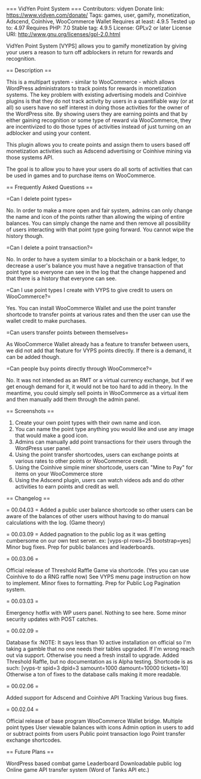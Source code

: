 === VidYen Point System ===
Contributors: vidyen
Donate link: https://www.vidyen.com/donate/
Tags: games, user, gamify, monetization, Adscend, Coinhive, WooCommerce Wallet
Requires at least: 4.9.5
Tested up to: 4.97
Requires PHP: 7.0
Stable tag: 4.9.5
License: GPLv2 or later
License URI: http://www.gnu.org/licenses/gpl-2.0.html

VidYen Point System [VYPS] allows you to gamify monetization by giving your users a reason to turn off adblockers in return for rewards and recognition.

== Description ==

This is a multipart system - similar to WooCommerce - which allows WordPress administrators to track points for rewards in monetization systems. The key problem with existing advertising models and Coinhive plugins is that they do not track activity by users in a quantifiable way (or at all) so users have no self interest in doing those activities for the owner of the WordPress site. By showing users they are earning points and that by either gaining recognition or some type of reward via WooCommerce, they are incentivized to do those types of activities instead of just turning on an adblocker and using your content.

This plugin allows you to create points and assign them to users based off monetization activities such as Adscend advertising or Coinhive mining via those systems API.

The goal is to allow you to have your users do all sorts of activities that can be used in games and to purchase items on WooCommerce.

== Frequently Asked Questions ==

=Can I delete point types=

No. In order to make a more open and fair system, admins can only change the name and icon of the points rather than allowing the wiping of entire balances. You can simply change the name and then remove all possibility of users interacting with that point type going forward. You cannot wipe the history though.

=Can I delete a point transaction?=

No. In order to have a system similar to a blockchain or a bank ledger, to decrease a user's balance you must have a negative transaction of that point type so everyone can see in the log that the change happened and that there is a history that everyone can see.

=Can I use point types I create with VYPS to give credit to users on WooCommerce?=

Yes. You can install WooCommerce Wallet and use the point transfer shortcode to transfer points at various rates and then the user can use the wallet credit to make purchases.

=Can users transfer points between themselves=

As WooCommerce Wallet already has a feature to transfer between users, we did not add that feature for VYPS points directly. If there is a demand, it can be added though.

=Can people buy points directly through WooCommerce?=

No. It was not intended as an RMT or a virtual currency exchange, but if we get enough demand for it, it would not be too hard to add in theory. In the meantime, you could simply sell points in WooCommerce as a virtual item and then manually add them through the admin panel.

== Screenshots ==

1. Create your own point types with their own name and icon.
2. You can name the point type anything you would like and use any image that would make a good icon.
3. Admins can manually add point transactions for their users through the WordPress user panel.
4. Using the point transfer shortcodes, users can exchange points at various rates to other points or WooCommerce credit.
5. Using the Coinhive simple miner shortcode, users can "Mine to Pay" for items on your WooCommerce store
6. Using the Adscend plugin, users can watch videos ads and do other activities to earn points and credit as well.

== Changelog ==

= 00.04.03 =
Added a public user balance shortcode so other users can be aware of the balances of other users without having to do manual calculations with the log. (Game theory)

= 00.03.09 =
Added pagnation to the public log as it was getting cumbersome on our own test server. ex: [vyps-pl rows=25 bootstrap=yes]
Minor bug fixes.
Prep for public balances and leaderboards.

= 00.03.06 =

Official release of Threshold Raffle Game via shortcode. (Yes you can use Coinhive to do a RNG raffle now)
See VYPS menu page instruction on how to implement.
Minor fixes to formatting.
Prep for Public Log Pagination system.

= 00.03.03 =

Emergency hotfix with WP users panel. Nothing to see here.
Some minor security updates with POST catches.

= 00.02.09 =

Database fix :NOTE: It says less than 10 active installation on official so I'm taking a gamble that no one needs their tables upgraded. If I'm wrong reach out via support.
Otherwise you need a fresh install to upgrade.
Added Threshold Raffle, but no documentation as is Alpha testing. Shortcode is as such: [vyps-tr spid=3 dpid=3 samount=1000 damount=10000 tickets=10]
Otherwise a ton of fixes to the database calls making it more readable.

= 00.02.06 =

Added support for Adscend and Coinhive API Tracking
Various bug fixes.

= 00.02.04 =

Official release of base program
WooCommerce Wallet bridge.
Multiple point types
User viewable balances with icons
Admin option in users to add or subtract points from users
Public point transaction logo
Point transfer exchange shortcodes.

== Future Plans ==

WordPress based combat game
Leaderboard
Downloadable public log
Online game API transfer system (Word of Tanks API etc.)
